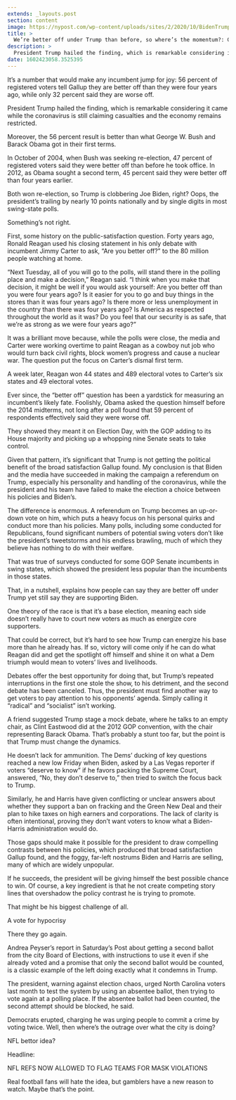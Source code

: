 ```yaml
--- 
extends: _layouts.post 
section: content 
image: https://nypost.com/wp-content/uploads/sites/2/2020/10/BidenTrump.jpg?quality=90&strip=all&w=1200 
title: > 
  We’re better off under Trump than before, so where’s the momentum?: Goodwin 
description: > 
  President Trump hailed the finding, which is remarkable considering it came while the coronavirus is still claiming casualties and the economy remains restricted.Moreover, the 56 percent result is better than what George W. Bush and Barack Obama got in their first terms.In 2012, as Obama sought a second term, 45 percent said they were better off than four years earlier.Ever since, the “better off” question has been a yardstick for measuring an incumbent’s likely fate.That, in a nutshell, explains how people can say they are better off under Trump yet still say they are supporting Biden. 
date: 1602423058.3525395 
--- 
```

It’s a number that would make any incumbent jump for joy: 56 percent of registered voters tell Gallup they are better off than they were four years ago, while only 32 percent said they are worse off.

President Trump hailed the finding, which is remarkable considering it came while the coronavirus is still claiming casualties and the economy remains restricted.

Moreover, the 56 percent result is better than what George W. Bush and Barack Obama got in their first terms.

In October of 2004, when Bush was seeking re-election, 47 percent of registered voters said they were better off than before he took office. In 2012, as Obama sought a second term, 45 percent said they were better off than four years earlier.

Both won re-election, so Trump is clobbering Joe Biden, right? Oops, the president’s trailing by nearly 10 points nationally and by single digits in most swing-state polls.

Something’s not right.

First, some history on the public-satisfaction question. Forty years ago, Ronald Reagan used his closing statement in his only debate with incumbent Jimmy Carter to ask, “Are you better off?” to the 80 million people watching at home.

“Next Tuesday, all of you will go to the polls, will stand there in the polling place and make a decision,” Reagan said. “I think when you make that decision, it might be well if you would ask yourself: Are you better off than you were four years ago? Is it easier for you to go and buy things in the stores than it was four years ago? Is there more or less unemployment in the country than there was four years ago? Is America as respected throughout the world as it was? Do you feel that our security is as safe, that we’re as strong as we were four years ago?”

It was a brilliant move because, while the polls were close, the media and Carter were working overtime to paint Reagan as a cowboy nut job who would turn back civil rights, block women’s progress and cause a nuclear war. The question put the focus on Carter’s dismal first term.

A week later, Reagan won 44 states and 489 electoral votes to Carter’s six states and 49 electoral votes.

Ever since, the “better off” question has been a yardstick for measuring an incumbent’s likely fate. Foolishly, Obama asked the question himself before the 2014 midterms, not long after a poll found that 59 percent of respondents effectively said they were worse off.

They showed they meant it on Election Day, with the GOP adding to its House majority and picking up a whopping nine Senate seats to take control.

Given that pattern, it’s significant that Trump is not getting the political benefit of the broad satisfaction Gallup found. My conclusion is that Biden and the media have succeeded in making the campaign a referendum on Trump, especially his personality and handling of the coronavirus, while the president and his team have failed to make the election a choice between his policies and Biden’s.

The difference is enormous. A referendum on Trump becomes an up-or-down vote on him, which puts a heavy focus on his personal quirks and conduct more than his policies. Many polls, including some conducted for Republicans, found significant numbers of potential swing voters don’t like the president’s tweetstorms and his endless brawling, much of which they believe has nothing to do with their welfare.

That was true of surveys conducted for some GOP Senate incumbents in swing states, which showed the president less popular than the incumbents in those states.

That, in a nutshell, explains how people can say they are better off under Trump yet still say they are supporting Biden.

One theory of the race is that it’s a base election, meaning each side doesn’t really have to court new voters as much as energize core supporters.

That could be correct, but it’s hard to see how Trump can energize his base more than he already has. If so, victory will come only if he can do what Reagan did and get the spotlight off himself and shine it on what a Dem triumph would mean to voters’ lives and livelihoods.

Debates offer the best opportunity for doing that, but Trump’s repeated interruptions in the first one stole the show, to his detriment, and the second debate has been canceled. Thus, the president must find another way to get voters to pay attention to his opponents’ agenda. Simply calling it “radical” and “socialist” isn’t working.

A friend suggested Trump stage a mock debate, where he talks to an empty chair, as Clint Eastwood did at the 2012 GOP convention, with the chair representing Barack Obama. That’s probably a stunt too far, but the point is that Trump must change the dynamics.

He doesn’t lack for ammunition. The Dems’ ducking of key questions reached a new low Friday when Biden, asked by a Las Vegas reporter if voters “deserve to know” if he favors packing the Supreme Court, answered, “No, they don’t deserve to,” then tried to switch the focus back to Trump.

Similarly, he and Harris have given conflicting or unclear answers about whether they support a ban on fracking and the Green New Deal and their plan to hike taxes on high earners and corporations. The lack of clarity is often intentional, proving they don’t want voters to know what a Biden-Harris administration would do.

Those gaps should make it possible for the president to draw compelling contrasts between his policies, which produced that broad satisfaction Gallup found, and the foggy, far-left nostrums Biden and Harris are selling, many of which are widely unpopular.

If he succeeds, the president will be giving himself the best possible chance to win. Of course, a key ingredient is that he not create competing story lines that overshadow the policy contrast he is trying to promote.

That might be his biggest challenge of all.

A vote for hypocrisy

There they go again.

Andrea Peyser’s report in Saturday’s Post about getting a second ballot from the city Board of Elections, with instructions to use it even if she already voted and a promise that only the second ballot would be counted, is a classic example of the left doing exactly what it condemns in Trump.

The president, warning against election chaos, urged North Carolina voters last month to test the system by using an absentee ballot, then trying to vote again at a polling place. If the absentee ballot had been counted, the second attempt should be blocked, he said.

Democrats erupted, charging he was urging people to commit a crime by voting twice. Well, then where’s the outrage over what the city is doing?

NFL bettor idea?

Headline:

NFL REFS NOW ALLOWED TO FLAG TEAMS FOR MASK VIOLATIONS

Real football fans will hate the idea, but gamblers have a new reason to watch. Maybe that’s the point.